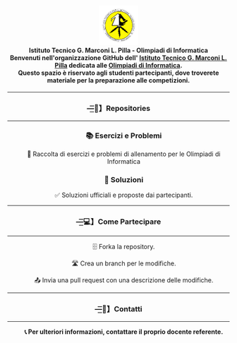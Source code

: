 <div align="center">
    <div>
        <h4>
            <img
                src="./assets/itis-marconi-icon.png"
                alt="Logo ITIS"
                width="90"
                height="90"
            >
            <br>
            <strong style="text-align: center;">Istituto Tecnico G. Marconi L. Pilla - Olimpiadi di Informatica</strong>
            <br>
            <strong>
                Benvenuti nell'organizzazione GitHub dell'
                <a href="https://iti-marconi.edu.it/">Istituto Tecnico G. Marconi L. Pilla</a> dedicata alle
                <a href="https://www.olimpiadi-informatica.it">Olimpiadi di Informatica</a>.
                <br>
                Questo spazio è riservato agli studenti partecipanti, dove troverete materiale per la preparazione alle competizioni.
            </strong>
        </h4>
    </div>
    <div align="center">
        <hr>
        <h3>
            <b>—͟͞͞📂】Repositories</b>
        </h3>
        <hr>
        <ul style="list-style-position: inside;">
            <div style="text-align: center;">
                <h3>
                    <b>📚 Esercizi e Problemi</b>
                </h3>
                <p>📘 Raccolta di esercizi e problemi di allenamento per le Olimpiadi di Informatica</p>
                <h3>
                    <b>📝 Soluzioni</b>
                </h3>
                <p>✅ Soluzioni ufficiali e proposte dai partecipanti.</p>
            </div>
        </ul>
        <hr>
        <h3>
            <b>—͟͞͞💻】Come Partecipare</b>
        </h3>
        <hr>
        <ul style="list-style-position: inside;">
            <div style="text-align: center;">
                <p>🗄️ Forka la repository.</p>
                <p>🛣️ Crea un branch per le modifiche.</p>
                <p>📤 Invia una pull request con una descrizione delle modifiche.</p>
            </div>
        </ul>
        <hr>
        <h3>
            <b>—͟͞͞📧】Contatti</b>
        </h3>
        <hr>
        <ul style="list-style-position: inside;">
            <div style="text-align: center;">
                <p>
                    <b>📞 Per ulteriori informazioni, contattare il proprio docente referente.</b>
                </p>
            </div>
        </ul>
    </div>
</div>
